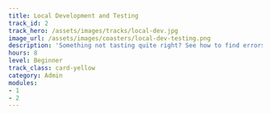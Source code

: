 ```yaml
---
title: Local Development and Testing
track_id: 2
track_hero: /assets/images/tracks/local-dev.jpg
image_url: /assets/images/coasters/local-dev-testing.png
description: 'Something not tasting quite right? See how to find errors in your cookbooks by testing them on your local machine. Learn to set up a virtual environment, develop code, and use every tool in the kitchen to ensure everything works.'
hours: 8
level: Beginner
track_class: card-yellow
category: Admin
modules:
- 1
- 2
---
```

